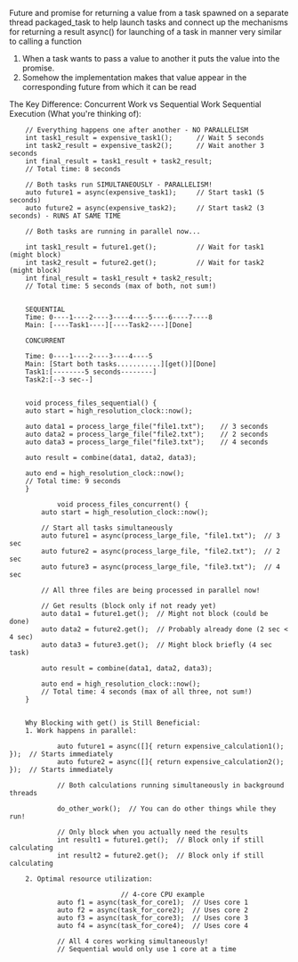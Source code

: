 Future and promise for returning a value from a task spawned on a separate thread
packaged_task to help launch tasks and connect up  the mechanisms for returning a result 
async() for launching of a task in manner very similar to calling a function 

1. When a task wants to pass a value to another it puts the value into the promise. 
2. Somehow the implementation makes that value appear in the corresponding future from which it can be read

The Key Difference: Concurrent Work vs Sequential Work
Sequential Execution (What you're thinking of):

        // Everything happens one after another - NO PARALLELISM
        int task1_result = expensive_task1();      // Wait 5 seconds
        int task2_result = expensive_task2();      // Wait another 3 seconds  
        int final_result = task1_result + task2_result;
        // Total time: 8 seconds

        // Both tasks run SIMULTANEOUSLY - PARALLELISM!
        auto future1 = async(expensive_task1);     // Start task1 (5 seconds)
        auto future2 = async(expensive_task2);     // Start task2 (3 seconds) - RUNS AT SAME TIME

        // Both tasks are running in parallel now...

        int task1_result = future1.get();          // Wait for task1 (might block)
        int task2_result = future2.get();          // Wait for task2 (might block)
        int final_result = task1_result + task2_result;
        // Total time: 5 seconds (max of both, not sum!)


        SEQUENTIAL
        Time: 0----1----2----3----4----5----6----7----8
        Main: [----Task1----][----Task2----][Done]

        CONCURRENT

        Time: 0----1----2----3----4----5
        Main: [Start both tasks...........][get()][Done]
        Task1:[--------5 seconds--------]
        Task2:[--3 sec--]


        void process_files_sequential() {
        auto start = high_resolution_clock::now();
        
        auto data1 = process_large_file("file1.txt");    // 3 seconds
        auto data2 = process_large_file("file2.txt");    // 2 seconds  
        auto data3 = process_large_file("file3.txt");    // 4 seconds
        
        auto result = combine(data1, data2, data3);
        
        auto end = high_resolution_clock::now();
        // Total time: 9 seconds
        }

                void process_files_concurrent() {
            auto start = high_resolution_clock::now();
            
            // Start all tasks simultaneously
            auto future1 = async(process_large_file, "file1.txt");  // 3 sec
            auto future2 = async(process_large_file, "file2.txt");  // 2 sec
            auto future3 = async(process_large_file, "file3.txt");  // 4 sec
            
            // All three files are being processed in parallel now!
            
            // Get results (block only if not ready yet)
            auto data1 = future1.get();  // Might not block (could be done)
            auto data2 = future2.get();  // Probably already done (2 sec < 4 sec)
            auto data3 = future3.get();  // Might block briefly (4 sec task)
            
            auto result = combine(data1, data2, data3);
            
            auto end = high_resolution_clock::now();
            // Total time: 4 seconds (max of all three, not sum!)
        }


        Why Blocking with get() is Still Beneficial:
        1. Work happens in parallel:
        
                auto future1 = async([]{ return expensive_calculation1(); });  // Starts immediately
                auto future2 = async([]{ return expensive_calculation2(); });  // Starts immediately
                
                // Both calculations running simultaneously in background threads
                
                do_other_work();  // You can do other things while they run!
                
                // Only block when you actually need the results
                int result1 = future1.get();  // Block only if still calculating
                int result2 = future2.get();  // Block only if still calculating

        2. Optimal resource utilization:

                                // 4-core CPU example
                auto f1 = async(task_for_core1);  // Uses core 1
                auto f2 = async(task_for_core2);  // Uses core 2  
                auto f3 = async(task_for_core3);  // Uses core 3
                auto f4 = async(task_for_core4);  // Uses core 4
                
                // All 4 cores working simultaneously!
                // Sequential would only use 1 core at a time

